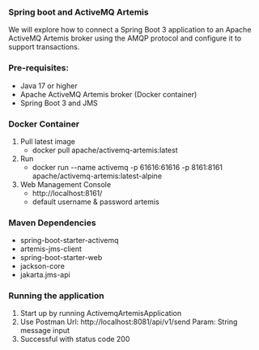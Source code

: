 ### Spring boot and ActiveMQ Artemis

We will explore how to connect a Spring Boot 3 application to an Apache ActiveMQ Artemis broker using the AMQP protocol and configure it to support transactions.

### Pre-requisites:
- Java 17 or higher
- Apache ActiveMQ Artemis broker (Docker container)
- Spring Boot 3 and JMS

### Docker Container 
1. Pull latest image </br>
    - docker pull apache/activemq-artemis:latest
2. Run
   - docker run --name activemq -p 61616:61616 -p 8161:8161 apache/activemq-artemis:latest-alpine
3. Web Management Console
    - http://localhost:8161/
    - default username & password artemis

### Maven Dependencies
- spring-boot-starter-activemq
- artemis-jms-client
- spring-boot-starter-web
- jackson-core
- jakarta.jms-api

### Running the application

1. Start up by running ActivemqArtemisApplication
2. Use Postman 
    Url: http://localhost:8081/api/v1/send
    Param: String message input
3. Successful with status code 200